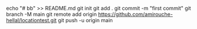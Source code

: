 echo "# bb" >> README.md
git init
git add .
git commit -m "first commit"
git branch -M main
git remote add origin https://github.com/amirouche-hellal/locationtest.git
git push -u origin main